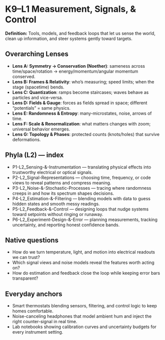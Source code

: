 # K9–L1 Measurement, Signals, & Control
**Definition:** Tools, models, and feedback loops that let us sense the world, clean up information, and steer systems gently toward targets.
## Overarching Lenses

- **Lens A: Symmetry -> Conservation (Noether)**: sameness across time/space/rotation → energy/momentum/angular momentum conserved.
- **Lens B: Frames & Relativity**: who’s measuring; speed limits; when the stage (spacetime) bends.
- **Lens C: Quantization**: ramps become staircases; waves behave as particles and vice-versa.
- **Lens D: Fields & Gauge**: forces as fields spread in space; different “potentials” = same physics.
- **Lens E: Randomness & Entropy**: many-microstates, noise, arrows of time.
- **Lens F: Scale & Renormalization**: what matters changes with zoom; universal behavior emerges.
- **Lens G: Topology & Phases**: protected counts (knots/holes) that survive deformations.

## Phyla (L2) — index
- P1-L2_Sensing-&-Instrumentation — translating physical effects into trustworthy electrical or optical signals.
- P2-L2_Signal-Representations — choosing time, frequency, or code views to reveal patterns and compress meaning.
- P3-L2_Noise-&-Stochastic-Processes — tracing where randomness creeps in and how its spectrum shapes decisions.
- P4-L2_Estimation-&-Filtering — blending models with data to guess hidden states and smooth messy readings.
- P5-L2_Feedback-&-Control — designing loops that nudge systems toward setpoints without ringing or runaway.
- P6-L2_Experiment-Design-&-Error — planning measurements, tracking uncertainty, and reporting honest confidence bands.

## Native questions
- How do we turn temperature, light, and motion into electrical readouts we can trust?
- Which signal views and noise models reveal the features worth acting on?
- How do estimation and feedback close the loop while keeping error bars transparent?

## Everyday anchors
- Smart thermostats blending sensors, filtering, and control logic to keep homes comfortable.
- Noise-canceling headphones that model ambient hum and inject the right counter-signal in real time.
- Lab notebooks showing calibration curves and uncertainty budgets for every instrument setting.
